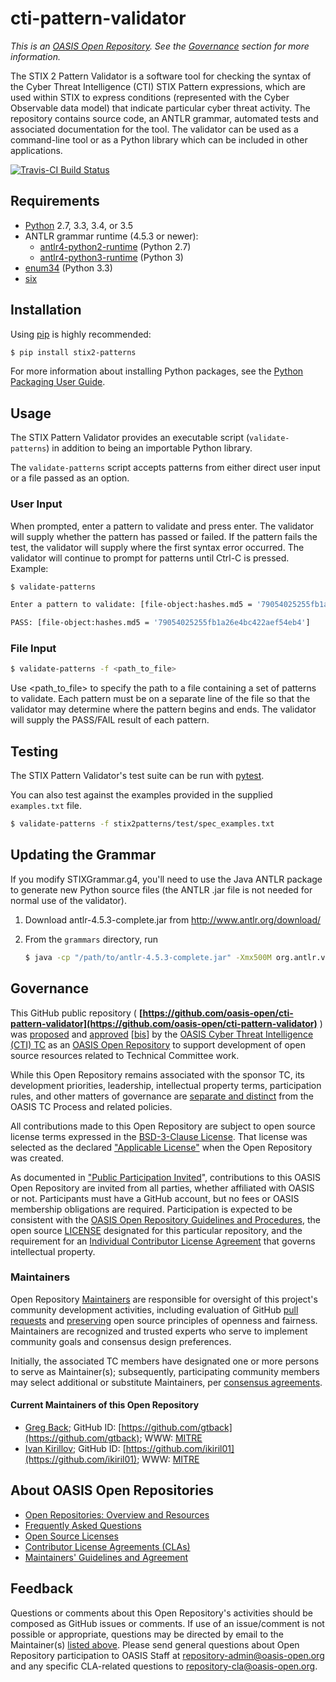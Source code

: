 # cti-pattern-validator

*This is an [OASIS Open Repository](https://www.oasis-open.org/resources/open-repositories/). See the [Governance](#governance) section for more information.*

The STIX 2 Pattern Validator is a software tool for checking the syntax of the Cyber Threat Intelligence (CTI) STIX Pattern expressions, which are used within STIX to express conditions (represented with the Cyber Observable data model) that indicate particular cyber threat activity. The repository contains source code, an ANTLR grammar, automated tests and associated documentation for the tool. The validator can be used as a command-line tool or as a Python library which can be included in other applications.

[![Travis-CI Build Status](https://api.travis-ci.org/oasis-open/cti-pattern-validator.svg?branch=master)](https://travis-ci.org/oasis-open/cti-pattern-validator)

## Requirements

- [Python](https://www.python.org) 2.7, 3.3, 3.4, or 3.5
- ANTLR grammar runtime (4.5.3 or newer):
    - [antlr4-python2-runtime](https://pypi.python.org/pypi/antlr4-python2-runtime) (Python 2.7)
    - [antlr4-python3-runtime](https://pypi.python.org/pypi/antlr4-python3-runtime) (Python 3)
- [enum34](https://pypi.python.org/pypi/enum34) (Python 3.3)
- [six](https://pypi.python.org/pypi/six)

## Installation

Using [pip](https://pip.pypa.io) is highly recommended:

```bash
$ pip install stix2-patterns
```

For more information about installing Python packages, see the [Python
Packaging User Guide](https://packaging.python.org/installing/).

## Usage

The STIX Pattern Validator provides an executable script (`validate-patterns`)
in addition to being an importable Python library.

The `validate-patterns` script accepts patterns from either direct user input
or a file passed as an option.

### User Input

When prompted, enter a pattern to validate and press enter. The validator will
supply whether the pattern has passed or failed. If the pattern fails the test,
the validator will supply where the first syntax error occurred. The validator
will continue to prompt for patterns until Ctrl-C is pressed. Example:

```bash
$ validate-patterns

Enter a pattern to validate: [file-object:hashes.md5 = '79054025255fb1a26e4bc422aef54eb4']

PASS: [file-object:hashes.md5 = '79054025255fb1a26e4bc422aef54eb4']
```

### File Input

```bash
$ validate-patterns -f <path_to_file>
```

Use \<path\_to\_file> to specify the path to a file containing a set of
patterns to validate. Each pattern must be on a separate line of the file so
that the validator may determine where the pattern begins and ends. The
validator will supply the PASS/FAIL result of each pattern.

## Testing

The STIX Pattern Validator's test suite can be run with
[pytest](http://pytest.org).

You can also test against the examples provided in the supplied `examples.txt`
file.

```bash
$ validate-patterns -f stix2patterns/test/spec_examples.txt
```

## Updating the Grammar

If you modify STIXGrammar.g4, you'll need to use the Java ANTLR package to generate new Python source files (the ANTLR .jar file is not needed for normal use of the validator).

1. Download antlr-4.5.3-complete.jar from http://www.antlr.org/download/
2. From the `grammars` directory, run

    ```bash
    $ java -cp "/path/to/antlr-4.5.3-complete.jar" -Xmx500M org.antlr.v4.Tool -Dlanguage=Python2 STIXPattern.g4
    ```

## Governance

This GitHub public repository ( **[https://github.com/oasis-open/cti-pattern-validator](https://github.com/oasis-open/cti-pattern-validator)** ) was [proposed](https://lists.oasis-open.org/archives/cti/201609/msg00001.html) and [approved](https://www.oasis-open.org/committees/ballot.php?id=2971) [[bis](https://issues.oasis-open.org/browse/TCADMIN-2431)] by the [OASIS Cyber Threat Intelligence (CTI) TC](https://www.oasis-open.org/committees/cti/) as an [OASIS Open Repository](https://www.oasis-open.org/resources/open-repositories/) to support development of open source resources related to Technical Committee work.

While this Open Repository remains associated with the sponsor TC, its development priorities, leadership, intellectual property terms, participation rules, and other matters of governance are [separate and distinct](https://github.com/oasis-open/cti-pattern-validator/blob/master/CONTRIBUTING.md#governance-distinct-from-oasis-tc-process) from the OASIS TC Process and related policies.

All contributions made to this Open Repository are subject to open source license terms expressed in the [BSD-3-Clause License](https://www.oasis-open.org/sites/www.oasis-open.org/files/BSD-3-Clause.txt). That license was selected as the declared ["Applicable License"](https://www.oasis-open.org/resources/open-repositories/licenses) when the Open Repository was created.

As documented in ["Public Participation Invited](https://github.com/oasis-open/cti-pattern-validator/blob/master/CONTRIBUTING.md#public-participation-invited)", contributions to this OASIS Open Repository are invited from all parties, whether affiliated with OASIS or not. Participants must have a GitHub account, but no fees or OASIS membership obligations are required. Participation is expected to be consistent with the [OASIS Open Repository Guidelines and Procedures](https://www.oasis-open.org/policies-guidelines/open-repositories), the open source [LICENSE](https://github.com/oasis-open/cti-pattern-validator/blob/master/LICENSE) designated for this particular repository, and the requirement for an [Individual Contributor License Agreement](https://www.oasis-open.org/resources/open-repositories/cla/individual-cla) that governs intellectual property.

### <a id="maintainers">Maintainers</a>

Open Repository [Maintainers](https://www.oasis-open.org/resources/open-repositories/maintainers-guide) are responsible for oversight of this project's community development activities, including evaluation of GitHub [pull requests](https://github.com/oasis-open/cti-pattern-validator/blob/master/CONTRIBUTING.md#fork-and-pull-collaboration-model) and [preserving](https://www.oasis-open.org/policies-guidelines/open-repositories#repositoryManagement) open source principles of openness and fairness. Maintainers are recognized and trusted experts who serve to implement community goals and consensus design preferences.

Initially, the associated TC members have designated one or more persons to serve as Maintainer(s); subsequently, participating community members may select additional or substitute Maintainers, per [consensus agreements](https://www.oasis-open.org/resources/open-repositories/maintainers-guide#additionalMaintainers).

#### <a id="currentMaintainers">Current Maintainers of this Open Repository</a>

 * [Greg Back](mailto:gback@mitre.org); GitHub ID: [https://github.com/gtback](https://github.com/gtback); WWW: [MITRE](https://www.mitre.org)
 * [Ivan Kirillov](mailto:ikirillov@mitre.org); GitHub ID: [https://github.com/ikiril01](https://github.com/ikiril01); WWW: [MITRE](https://www.mitre.org)

## <a id="aboutOpenRepos">About OASIS Open Repositories</a>

 * [Open Repositories: Overview and Resources](https://www.oasis-open.org/resources/open-repositories/)
 * [Frequently Asked Questions](https://www.oasis-open.org/resources/open-repositories/faq)
 * [Open Source Licenses](https://www.oasis-open.org/resources/open-repositories/licenses)
 * [Contributor License Agreements (CLAs)](https://www.oasis-open.org/resources/open-repositories/cla)
 * [Maintainers' Guidelines and Agreement](https://www.oasis-open.org/resources/open-repositories/maintainers-guide)

## <a id="feedback">Feedback</a>

Questions or comments about this Open Repository's activities should be composed as GitHub issues or comments. If use of an issue/comment is not possible or appropriate, questions may be directed by email to the Maintainer(s) [listed above](#currentMaintainers). Please send general questions about Open Repository participation to OASIS Staff at [repository-admin@oasis-open.org](mailto:repository-admin@oasis-open.org) and any specific CLA-related questions to [repository-cla@oasis-open.org](mailto:repository-cla@oasis-open.org).
